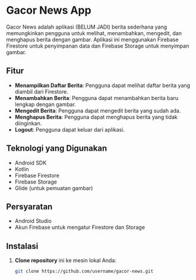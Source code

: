 # Gacor News App

Gacor News adalah aplikasi (BELUM JADI) berita sederhana yang memungkinkan pengguna untuk melihat, menambahkan, mengedit, dan menghapus berita dengan gambar. Aplikasi ini menggunakan Firebase Firestore untuk penyimpanan data dan Firebase Storage untuk menyimpan gambar.

## Fitur

- **Menampilkan Daftar Berita**: Pengguna dapat melihat daftar berita yang diambil dari Firestore.
- **Menambahkan Berita**: Pengguna dapat menambahkan berita baru lengkap dengan gambar.
- **Mengedit Berita**: Pengguna dapat mengedit berita yang sudah ada.
- **Menghapus Berita**: Pengguna dapat menghapus berita yang tidak diinginkan.
- **Logout**: Pengguna dapat keluar dari aplikasi.

## Teknologi yang Digunakan

- Android SDK
- Kotlin
- Firebase Firestore
- Firebase Storage
- Glide (untuk pemuatan gambar)

## Persyaratan

- Android Studio
- Akun Firebase untuk mengatur Firestore dan Storage

## Instalasi

1. **Clone repository** ini ke mesin lokal Anda:

   ```bash
   git clone https://github.com/username/gacor-news.git
